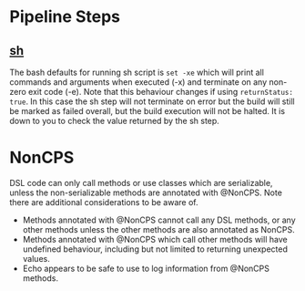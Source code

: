 # Pipeline Steps

## [sh](https://jenkins.io/doc/pipeline/steps/workflow-durable-task-step/#sh-shell-script) 
The bash defaults for running sh script is `set -xe` which will print all commands and arguments when executed (-x) and terminate on any non-zero exit code (-e). Note that this behaviour changes if using `returnStatus: true`. In this case the sh step will not terminate on error but the build will still be marked as failed overall, but the build execution will not be halted. It is down to you to check the value returned by the sh step.

# NonCPS
DSL code can only call methods or use classes which are serializable, unless the non-serializable methods are annotated with @NonCPS. Note there are additional considerations to be aware of. 

* Methods annotated with @NonCPS cannot call any DSL methods, or any other methods unless the other methods are also annotated as NonCPS.
* Methods annotated with @NonCPS which call other methods will have undefined behaviour, including but not limited to returning unexpected values.
* Echo appears to be safe to use to log information from @NonCPS methods. 

